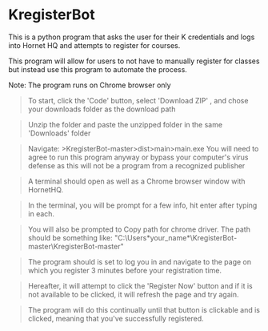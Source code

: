 # KregisterBot
This is a python program that asks the user for their K credentials and logs into Hornet HQ and attempts to register for courses.

This program will allow for users to not have to manually register for classes but instead use this program to automate the process.

Note: The program runs on Chrome browser only

> To start, click the 'Code' button, select 'Download ZIP' , and chose your downloads folder as the download path

> Unzip the folder and paste the unzipped folder in the same 'Downloads' folder

> Navigate: >KregisterBot-master>dist>main>main.exe
> You will need to agree to run this program anyway or bypass your computer's virus defense as this will not be a program from a recognized publisher

> A terminal should open as well as a Chrome browser window with HornetHQ. 

> In the terminal, you will be prompt for a few info, hit enter after typing in each.

> You will also be prompted to Copy path for chrome driver. The path should be something like: "C:\Users\*your_name*\KregisterBot-master\KregisterBot-master"

> The program should is set to log you in and navigate to the page on which you register 3 minutes before your registration time.

> Hereafter, it will attempt to click the 'Register Now' button and if it is not available to be clicked, it will refresh the page and try again.

> The program will do this continually until that button is clickable and is clicked, meaning that you've successfully registered.
